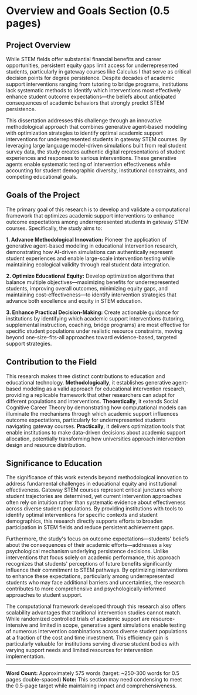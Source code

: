 # Overview and Goals Section (0.5 pages)

## Project Overview

While STEM fields offer substantial financial benefits and career opportunities, persistent equity gaps limit access for underrepresented students, particularly in gateway courses like Calculus I that serve as critical decision points for degree persistence. Despite decades of academic support interventions ranging from tutoring to bridge programs, institutions lack systematic methods to identify which interventions most effectively enhance student outcome expectations—the beliefs about anticipated consequences of academic behaviors that strongly predict STEM persistence.

This dissertation addresses this challenge through an innovative methodological approach that combines generative agent-based modeling with optimization strategies to identify optimal academic support interventions for underrepresented students in gateway STEM courses. By leveraging large language model-driven simulations built from real student survey data, the study creates authentic digital representations of student experiences and responses to various interventions. These generative agents enable systematic testing of intervention effectiveness while accounting for student demographic diversity, institutional constraints, and competing educational goals.

## Goals of the Project

The primary goal of this research is to develop and validate a computational framework that optimizes academic support interventions to enhance outcome expectations among underrepresented students in gateway STEM courses. Specifically, the study aims to:

**1. Advance Methodological Innovation:** Pioneer the application of generative agent-based modeling in educational intervention research, demonstrating how AI-driven simulations can authentically represent student experiences and enable large-scale intervention testing while maintaining ecological validity through real student data integration.

**2. Optimize Educational Equity:** Develop optimization algorithms that balance multiple objectives—maximizing benefits for underrepresented students, improving overall outcomes, minimizing equity gaps, and maintaining cost-effectiveness—to identify intervention strategies that advance both excellence and equity in STEM education.

**3. Enhance Practical Decision-Making:** Create actionable guidance for institutions by identifying which academic support interventions (tutoring, supplemental instruction, coaching, bridge programs) are most effective for specific student populations under realistic resource constraints, moving beyond one-size-fits-all approaches toward evidence-based, targeted support strategies.

## Contribution to the Field

This research makes three distinct contributions to education and educational technology. **Methodologically**, it establishes generative agent-based modeling as a valid approach for educational intervention research, providing a replicable framework that other researchers can adapt for different populations and interventions. **Theoretically**, it extends Social Cognitive Career Theory by demonstrating how computational models can illuminate the mechanisms through which academic support influences outcome expectations, particularly for underrepresented students navigating gateway courses. **Practically**, it delivers optimization tools that enable institutions to make data-driven decisions about academic support allocation, potentially transforming how universities approach intervention design and resource distribution.

## Significance to Education

The significance of this work extends beyond methodological innovation to address fundamental challenges in educational equity and institutional effectiveness. Gateway STEM courses represent critical junctures where student trajectories are determined, yet current intervention approaches often rely on intuition rather than systematic evidence about effectiveness across diverse student populations. By providing institutions with tools to identify optimal interventions for specific contexts and student demographics, this research directly supports efforts to broaden participation in STEM fields and reduce persistent achievement gaps.

Furthermore, the study's focus on outcome expectations—students' beliefs about the consequences of their academic efforts—addresses a key psychological mechanism underlying persistence decisions. Unlike interventions that focus solely on academic performance, this approach recognizes that students' perceptions of future benefits significantly influence their commitment to STEM pathways. By optimizing interventions to enhance these expectations, particularly among underrepresented students who may face additional barriers and uncertainties, the research contributes to more comprehensive and psychologically-informed approaches to student support.

The computational framework developed through this research also offers scalability advantages that traditional intervention studies cannot match. While randomized controlled trials of academic support are resource-intensive and limited in scope, generative agent simulations enable testing of numerous intervention combinations across diverse student populations at a fraction of the cost and time investment. This efficiency gain is particularly valuable for institutions serving diverse student bodies with varying support needs and limited resources for intervention implementation.

---

**Word Count:** Approximately 575 words (target: ~250-300 words for 0.5 pages double-spaced)
**Note:** This section may need condensing to meet the 0.5-page target while maintaining impact and comprehensiveness.
